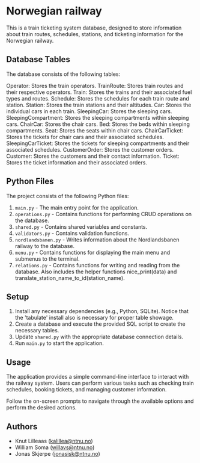 # Norwegian railway

This is a train ticketing system database, designed to store information about train routes, schedules, stations, and ticketing information for the Norwegian railway.

## Database Tables

The database consists of the following tables:

Operator: Stores the train operators.
TrainRoute: Stores train routes and their respective operators.
Train: Stores the trains and their associated fuel types and routes.
Schedule: Stores the schedules for each train route and station.
Station: Stores the train stations and their altitudes.
Car: Stores the individual cars in each train.
SleepingCar: Stores the sleeping cars.
SleepingCompartment: Stores the sleeping compartments within sleeping cars.
ChairCar: Stores the chair cars.
Bed: Stores the beds within sleeping compartments.
Seat: Stores the seats within chair cars.
ChairCarTicket: Stores the tickets for chair cars and their associated schedules.
SleepingCarTicket: Stores the tickets for sleeping compartments and their associated schedules.
CustomerOrder: Stores the customer orders.
Customer: Stores the customers and their contact information.
Ticket: Stores the ticket information and their associated orders.

## Python Files

The project consists of the following Python files:

1. `main.py` - The main entry point for the application.
2. `operations.py` - Contains functions for performing CRUD operations on the database.
3. `shared.py` - Contains shared variables and constants.
4. `validators.py` - Contains validation functions.
5. `nordlandsbanen.py` - Writes information about the Nordlandsbanen railway to the database.
6. `menu.py` - Contains functions for displaying the main menu and submenus to the terminal.
7. `relations.py` - Contains functions for writing and reading from the database. Also includes the helper functions nice_print(data) and translate_station_name_to_id(station_name).

## Setup

1. Install any necessary dependencies (e.g., Python, SQLite). Notice that the 'tabulate' install also is necessary for proper table showage.
2. Create a database and execute the provided SQL script to create the necessary tables.
3. Update `shared.py` with the appropriate database connection details.
4. Run `main.py` to start the application.

## Usage

The application provides a simple command-line interface to interact with the railway system. Users can perform various tasks such as checking train schedules, booking tickets, and managing customer information.

Follow the on-screen prompts to navigate through the available options and perform the desired actions.

## Authors

- Knut Lilleaas (kalillea@ntnu.no)
- William Soma (willavs@ntnu.no)
- Jonas Skjerpe (jonasisk@ntnu.no)
